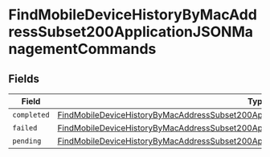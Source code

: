 # FindMobileDeviceHistoryByMacAddressSubset200ApplicationJSONManagementCommands


## Fields

| Field                                                                                                                                                                                                         | Type                                                                                                                                                                                                          | Required                                                                                                                                                                                                      | Description                                                                                                                                                                                                   |
| ------------------------------------------------------------------------------------------------------------------------------------------------------------------------------------------------------------- | ------------------------------------------------------------------------------------------------------------------------------------------------------------------------------------------------------------- | ------------------------------------------------------------------------------------------------------------------------------------------------------------------------------------------------------------- | ------------------------------------------------------------------------------------------------------------------------------------------------------------------------------------------------------------- |
| `completed`                                                                                                                                                                                                   | [FindMobileDeviceHistoryByMacAddressSubset200ApplicationJSONManagementCommandsCompleted](../../models/operations/findmobiledevicehistorybymacaddresssubset200applicationjsonmanagementcommandscompleted.md)[] | :heavy_minus_sign:                                                                                                                                                                                            | N/A                                                                                                                                                                                                           |
| `failed`                                                                                                                                                                                                      | [FindMobileDeviceHistoryByMacAddressSubset200ApplicationJSONManagementCommandsFailed](../../models/operations/findmobiledevicehistorybymacaddresssubset200applicationjsonmanagementcommandsfailed.md)[]       | :heavy_minus_sign:                                                                                                                                                                                            | N/A                                                                                                                                                                                                           |
| `pending`                                                                                                                                                                                                     | [FindMobileDeviceHistoryByMacAddressSubset200ApplicationJSONManagementCommandsPending](../../models/operations/findmobiledevicehistorybymacaddresssubset200applicationjsonmanagementcommandspending.md)[]     | :heavy_minus_sign:                                                                                                                                                                                            | N/A                                                                                                                                                                                                           |